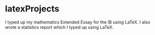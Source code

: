 # latexProjects
I typed up my mathematics Extended Essay for the IB using LaTeX. I also wrote a statistics report which I typed up using LaTeX.
